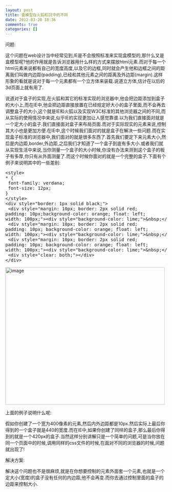 ```yaml
---
layout: post
title: 盒模型在火狐和IE中的不同
date: 2012-03-20 18:36
comments: true
categories: []
---
```

<p>问题:</p> <p>这个问题在web设计当中经常见到,IE是不会按照标准来实现盒模型的,那什么又是盒模型呢?他的作用就是告诉浏览器用什么样的方式来摆放html元素.而对于每一个html元素来说都有自己的宽度高度,以及它的边框,同时就会产生他和边框之间的距离我们叫做内边距(padding),已经和其他元素之间的距离及外边距(margin).这样形象的看就是说对于每一个元素都有一个立方体来装载.说道立方体,估计在以后的3d页面上就有用了.</p> <p>说道对于盒子的实现,在火狐和其它的标准实现的浏览器中,他会把边距添加到盒子的大小上,而在IE中,他会把边距直接放置在已经规定好大小的盒子里面,而不会再去调整盒子的大小,这个就是IE和火狐以及实现W3C标准的其他浏览器之间的不同,而从实际的使用情况中来说,似乎IE的实现更加让人感觉靠谱.以为我们直接面对就是一个定大小的盒子.我们直接面对盒子来布局页面.而对于实际现实的元素来说,控制其大小也是更加方便.在IE中,这个时候我们面对的就是盒子在解决一些问题.而在实现盒子标准的浏览器中,我们面对的就是很多东西了.首先我们要定下来元素大小,然后是内边距,border,外边距,之后我们才知道了一个盒子到底有多大小.或者我们就从实现生活中来说,当你测量一个盒子的大小时候,你没有办法来测到这个盒子的板子有多厚,你只有从外面测量了.而这个时候你面对的就是一个完整的盒子.下面有个例子来说明其中的一些差别:</p><pre>&lt;style&gt;
* {
 font-family: verdana;
 font-size: 12px;
}
&lt;/style&gt;
&lt;div style="border: 1px solid black;"&gt;
 &lt;div style="margin: 10px; border: 2px solid red;
padding: 10px;background-color: orange; float: left;
width: 100px;"&gt;&lt;div style="background-color: lime;"&gt;&amp;nbsp;&lt;/div&gt;&lt;/div&gt;
 &lt;div style="margin: 10px; border: 2px solid red;
padding: 10px; background-color: orange; float: left;
width: 100px;"&gt;&lt;div style="background-color: lime;"&gt;&amp;nbsp;&lt;/div&gt;&lt;/div&gt;
 &lt;div style="margin: 10px; border: 2px solid red;
padding: 10px; background-color: orange; float: left;
width: 100px;"&gt;&lt;div style="background-color: lime;"&gt;&amp;nbsp;&lt;/div&gt;&lt;/div&gt;
 &lt;div style="clear: both;"&gt;&lt;/div&gt;
&lt;/div&gt;</pre>
<p><a href="http://www.yyxzy.org/wp-content/uploads/2012/03/image20.png"><img style="border-bottom: 0px; border-left: 0px; display: inline; border-top: 0px; border-right: 0px" title="image" border="0" alt="image" src="http://www.yyxzy.org/wp-content/uploads/2012/03/image_thumb20.png" width="498" height="428"></a> </p>
<p>上面的例子说明什么呢:</p>
<p>假如你创建了一个宽为400像素的元素,然后内外边距都是10px.然后实际上最后你得到的一个盒子就是440的宽度.而在IE中,如果你创建了同样的盒子,那么最后你得到的就是一个420px的盒子.当然这样分别讲解只是一个简单的问题,可是当你放在同一个页面中的时候,调用同样的css文件的时候,在面对不同的浏览器的时候,问题就出现了!</p>
<p>解决方案:</p>
<p>解决这个问题也不是很麻烦,就是在你想要控制的元素外面套一个元素,也就是一个定大小(宽度)的盒子没有任何的内边距,他不会再变.而你去通过控制里面的盒子的边距来控制大小.</p>
